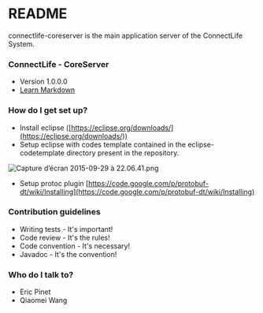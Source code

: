 # README #

connectlife-coreserver is the main application server of the ConnectLife System. 

### ConnectLife - CoreServer ###

* Version 1.0.0.0
* [Learn Markdown](https://bitbucket.org/tutorials/markdowndemo)

### How do I get set up? ###

* Install eclipse ([https://eclipse.org/downloads/](https://eclipse.org/downloads/))
* Setup eclipse with codes template contained in the eclipse-codetemplate directory present in the repository.

![Capture d’écran 2015-09-29 à 22.06.41.png](https://bitbucket.org/repo/G4bp4k/images/3851133221-Capture%20d%E2%80%99%C3%A9cran%202015-09-29%20%C3%A0%2022.06.41.png)

* Setup protoc plugin [https://code.google.com/p/protobuf-dt/wiki/Installing](https://code.google.com/p/protobuf-dt/wiki/Installing)

### Contribution guidelines ###

* Writing tests - It's important!
* Code review - It's the rules!
* Code convention - It's necessary!
* Javadoc - It's the convention! 

### Who do I talk to? ###

* Eric Pinet
* Qiaomei Wang